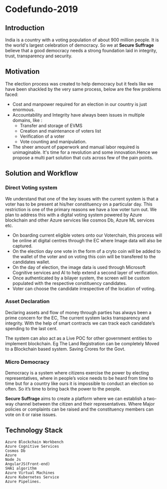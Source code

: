 # Codefundo-2019
## Introduction

India is a country with a voting population of about 900 million people. It is the world's largest celebration of democracy. So we at   <b>Secure Suffrage</b> believe that a good democracy needs a strong foundation laid in integrity, trust, transparency and security.

## Motivation
The election process was created to help democracy but it feels like we have been shackled by the very same process, below are the few problems faced:
- Cost and manpower required for an election in our country is just enormous.
- Accountability and Integrity have always been issues in multiple domains, like :
  - Transfer and storage of EVMS
  - Creation and maintenance of voters list
  - Verification of a voter
  - Vote counting and manipulation.
- The sheer amount of paperwork and manual labor required is unimaginable.
It's time for a revolution and some innovation.Hence we propose a multi part solution that cuts across few of the pain points.

## Solution and Workflow
### Direct Voting system
We understand that one of the key issues with the current system is that a voter has to be present at his/her constituency on a particular day. This restriction is one of the primary reasons we have a low voter turn out. 
We plan to address this with a  digital voting system powered by Azure blockchain and other Azure services like cosmos Db, Azure ML services etc.

- On boarding current eligible voters onto our Voterchain, this process will be online at digital centres through the EC where Image data will also be captured.
- On the election day one vote in the form of a cryto coin will be added to the wallet of the voter and on voting this coin will be transfered to the candidates wallet.
- On the day of election, the image data is used through Microsoft Cognitive services and AI to help extend a second layer of verification.
- Once authenticated by a bilayer system, the screen will be custom populated with the respective constituency candidates.
- Voter can choose the candidate irrespective of the location of voting.

### Asset Declaration 
Declaring assets and flow of money through parties has always been a prime concern for the EC, The current system lacks       transparency and integrity. With the help of smart contracts we can track each candidate’s  spending to the last cent.

The system can also act as a Live POC for other government entities to implement blockchain.
Eg The Land Registration can be completely Moved to a Blockchain based system. Saving Crores for the Govt.  
### Micro Democracy
Democracy is a system where citizens exercise the power by electing representatives, where in people’s voice needs to be heard from time to time but for a country like ours it is impossible to conduct an election so often. So it’s time to bring back the power to the people. 

<b>Secure Suffrage </b>aims to create a platform where we can establish a two-way channel between the citizen and their representatives. Where Major policies or complaints can be raised and the constituency members can vote on it or raise issues.
  
## Technology Stack
    Azure Blockchain Workbench
    Azure Cognitive Services
    Cosmos Db
    Azure 
    Node Js
    AngularJS(Front-end)
    SHA1 algorithm
    Azure Virtual Machines 
    Azure Kubernetes Service
    Azure Pipelines.




